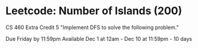 # Leetcode: Number of Islands (200)
CS 460 Extra Credit 5
"Implement DFS to solve the following problem."


Due Friday by 11:59pm 
Available Dec 1 at 12am - Dec 10 at 11:59pm - 10 days
